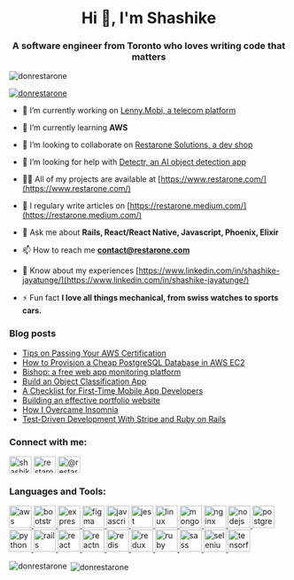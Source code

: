<h1 align="center">Hi 👋, I'm Shashike</h1>
<h3 align="center">A software engineer from Toronto who loves writing code that matters</h3>

<p align="left"> <img src="https://komarev.com/ghpvc/?username=donrestarone&label=Profile%20views&color=0e75b6&style=flat" alt="donrestarone" /> </p>

<p align="left"> <a href="https://github.com/ryo-ma/github-profile-trophy"><img src="https://github-profile-trophy.vercel.app/?username=donrestarone" alt="donrestarone" /></a> </p>

- 🔭 I’m currently working on [Lenny.Mobi, a telecom platform](https://www.lenny.mobi/)

- 🌱 I’m currently learning **AWS**

- 👯 I’m looking to collaborate on [Restarone Solutions, a dev shop](https://www.restarone.com/)

- 🤝 I’m looking for help with [Detectr, an AI object detection app](https://github.com/donrestarone/object-detectr)

- 👨‍💻 All of my projects are available at [https://www.restarone.com/](https://www.restarone.com/)

- 📝 I regulary write articles on [https://restarone.medium.com/](https://restarone.medium.com/)

- 💬 Ask me about **Rails, React/React Native, Javascript, Phoenix, Elixir**

- 📫 How to reach me **contact@restarone.com**

- 📄 Know about my experiences [https://www.linkedin.com/in/shashike-jayatunge/](https://www.linkedin.com/in/shashike-jayatunge/)

- ⚡ Fun fact **I love all things mechanical, from swiss watches to sports cars.**

### Blog posts
<!-- BLOG-POST-LIST:START -->
- [Tips on Passing Your AWS Certification](https://medium.com/better-programming/tips-on-passing-your-aws-certification-26fd95f3ee01?source=rss-3e6963362442------2)
- [How to Provision a Cheap PostgreSQL Database in AWS EC2](https://medium.com/better-programming/how-to-provision-a-cheap-postgresql-database-in-aws-ec2-9984ff3ddaea?source=rss-3e6963362442------2)
- [Bishop: a free web app monitoring platform](https://levelup.gitconnected.com/bishop-a-free-web-app-monitoring-platform-d3880f56e8f6?source=rss-3e6963362442------2)
- [Build an Object Classification App](https://medium.com/better-programming/build-an-object-classification-app-392b9db7839c?source=rss-3e6963362442------2)
- [A Checklist for First-Time Mobile App Developers](https://medium.com/better-programming/a-checklist-for-first-time-mobile-app-developers-daa5c964e63f?source=rss-3e6963362442------2)
- [Building an effective portfolio website](https://levelup.gitconnected.com/building-an-effective-portfolio-website-a5b214167a49?source=rss-3e6963362442------2)
- [How I Overcame Insomnia](https://medium.com/curious/how-i-overcame-insomnia-ba63d624fd85?source=rss-3e6963362442------2)
- [Test-Driven Development With Stripe and Ruby on Rails](https://medium.com/better-programming/test-driven-development-with-stripe-and-ruby-on-rails-cfc81e3e261?source=rss-3e6963362442------2)
<!-- BLOG-POST-LIST:END -->

<p align="left">
<h3 align="left">Connect with me:</h3>
<a href="https://linkedin.com/in/shashike-jayatunge" target="blank"><img align="center" src="https://cdn.jsdelivr.net/npm/simple-icons@3.0.1/icons/linkedin.svg" alt="shashike-jayatunge" height="30" width="40" /></a>
<a href="https://instagram.com/restarone" target="blank"><img align="center" src="https://cdn.jsdelivr.net/npm/simple-icons@3.0.1/icons/instagram.svg" alt="restarone" height="30" width="40" /></a>
<a href="https://restarone.medium.com" target="blank"><img align="center" src="https://cdn.jsdelivr.net/npm/simple-icons@3.0.1/icons/medium.svg" alt="@restarone" height="30" width="40" /></a>
</p>

<h3 align="left">Languages and Tools:</h3>
<p align="left"> <a href="https://aws.amazon.com" target="_blank"> <img src="https://devicons.github.io/devicon/devicon.git/icons/amazonwebservices/amazonwebservices-original-wordmark.svg" alt="aws" width="40" height="40"/> </a> <a href="https://getbootstrap.com" target="_blank"> <img src="https://devicons.github.io/devicon/devicon.git/icons/bootstrap/bootstrap-plain.svg" alt="bootstrap" width="40" height="40"/> </a> <a href="https://expressjs.com" target="_blank"> <img src="https://devicons.github.io/devicon/devicon.git/icons/express/express-original-wordmark.svg" alt="express" width="40" height="40"/> </a> <a href="https://www.figma.com/" target="_blank"> <img src="https://www.vectorlogo.zone/logos/figma/figma-icon.svg" alt="figma" width="40" height="40"/> </a> <a href="https://developer.mozilla.org/en-US/docs/Web/JavaScript" target="_blank"> <img src="https://devicons.github.io/devicon/devicon.git/icons/javascript/javascript-original.svg" alt="javascript" width="40" height="40"/> </a> <a href="https://jestjs.io" target="_blank"> <img src="https://www.vectorlogo.zone/logos/jestjsio/jestjsio-icon.svg" alt="jest" width="40" height="40"/> </a> <a href="https://www.linux.org/" target="_blank"> <img src="https://devicons.github.io/devicon/devicon.git/icons/linux/linux-original.svg" alt="linux" width="40" height="40"/> </a> <a href="https://www.mongodb.com/" target="_blank"> <img src="https://devicons.github.io/devicon/devicon.git/icons/mongodb/mongodb-original-wordmark.svg" alt="mongodb" width="40" height="40"/> </a> <a href="https://www.nginx.com" target="_blank"> <img src="https://devicons.github.io/devicon/devicon.git/icons/nginx/nginx-original.svg" alt="nginx" width="40" height="40"/> </a> <a href="https://nodejs.org" target="_blank"> <img src="https://devicons.github.io/devicon/devicon.git/icons/nodejs/nodejs-original-wordmark.svg" alt="nodejs" width="40" height="40"/> </a> <a href="https://www.postgresql.org" target="_blank"> <img src="https://devicons.github.io/devicon/devicon.git/icons/postgresql/postgresql-original-wordmark.svg" alt="postgresql" width="40" height="40"/> </a> <a href="https://www.python.org" target="_blank"> <img src="https://devicons.github.io/devicon/devicon.git/icons/python/python-original.svg" alt="python" width="40" height="40"/> </a> <a href="https://rubyonrails.org" target="_blank"> <img src="https://devicons.github.io/devicon/devicon.git/icons/rails/rails-original-wordmark.svg" alt="rails" width="40" height="40"/> </a> <a href="https://reactjs.org/" target="_blank"> <img src="https://devicons.github.io/devicon/devicon.git/icons/react/react-original-wordmark.svg" alt="react" width="40" height="40"/> </a> <a href="https://reactnative.dev/" target="_blank"> <img src="https://reactnative.dev/img/header_logo.svg" alt="reactnative" width="40" height="40"/> </a> <a href="https://redis.io" target="_blank"> <img src="https://devicons.github.io/devicon/devicon.git/icons/redis/redis-original-wordmark.svg" alt="redis" width="40" height="40"/> </a> <a href="https://redux.js.org" target="_blank"> <img src="https://devicons.github.io/devicon/devicon.git/icons/redux/redux-original.svg" alt="redux" width="40" height="40"/> </a> <a href="https://www.ruby-lang.org/en/" target="_blank"> <img src="https://devicons.github.io/devicon/devicon.git/icons/ruby/ruby-original-wordmark.svg" alt="ruby" width="40" height="40"/> </a> <a href="https://sass-lang.com" target="_blank"> <img src="https://devicons.github.io/devicon/devicon.git/icons/sass/sass-original.svg" alt="sass" width="40" height="40"/> </a> <a href="https://www.selenium.dev" target="_blank"> <img src="https://raw.githubusercontent.com/detain/svg-logos/780f25886640cef088af994181646db2f6b1a3f8/svg/selenium-logo.svg" alt="selenium" width="40" height="40"/> </a> <a href="https://www.tensorflow.org" target="_blank"> <img src="https://www.vectorlogo.zone/logos/tensorflow/tensorflow-icon.svg" alt="tensorflow" width="40" height="40"/> </a> </p>

<p><img align="left" src="https://github-readme-stats.vercel.app/api/top-langs/?username=donrestarone&layout=compact" alt="donrestarone" /></p>

<p>&nbsp;<img align="center" src="https://github-readme-stats.vercel.app/api?username=donrestarone&show_icons=true" alt="donrestarone" /></p>

